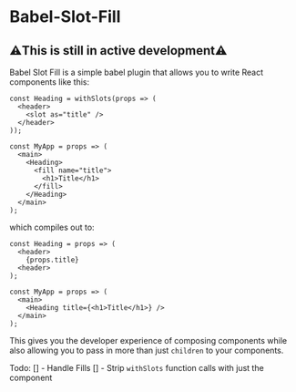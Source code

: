 # Babel-Slot-Fill 

## ⚠️**This is still in active development**⚠️

Babel Slot Fill is a simple babel plugin that allows you to write React components like this:

```JSX
const Heading = withSlots(props => (
  <header>
    <slot as="title" />
  </header>
));

const MyApp = props => (
  <main>
    <Heading>
      <fill name="title">
        <h1>Title</h1>
      </fill>
    </Heading>
  </main>
);
```

which compiles out to:

```JSX
const Heading = props => (
  <header>
    {props.title}
  <header>
);

const MyApp = props => (
  <main>
    <Heading title={<h1>Title</h1>} />
  </main>
);
```

This gives you the developer experience of composing components while also allowing you to pass in more than just `children` to
your components.

Todo:
[] - Handle Fills
[] - Strip `withSlots` function calls with just the component

